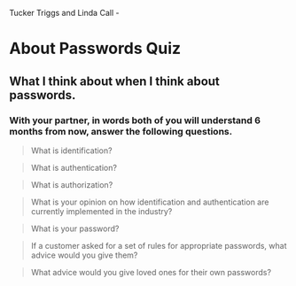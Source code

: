 Tucker Triggs and Linda Call - 

# About Passwords Quiz
## What I think about when I think about passwords.

### With your partner, in words both of you will understand 6 months from now, answer the following questions.

> What is identification?

<!-- Answer here -->

> What is authentication?

<!-- Answer here -->

> What is authorization?

<!-- Answer here -->

> What is your opinion on how identification and authentication are currently implemented in the industry?

<!-- Answer here -->

> What is your password?

<!-- Answer here -->

> If a customer asked for a set of rules for appropriate passwords, what advice would you give them?

<!-- Answer here -->

> What advice would you give loved ones for their own passwords?

<!-- Answer here -->

